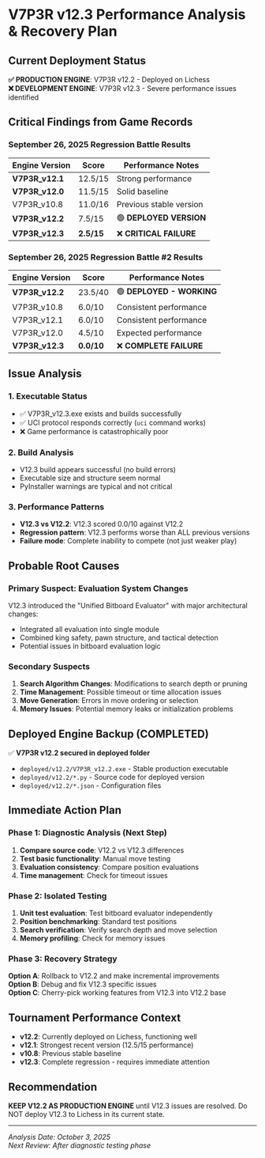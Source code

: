 # V7P3R v12.3 Performance Analysis & Recovery Plan

## Current Deployment Status
**✅ PRODUCTION ENGINE**: V7P3R v12.2 - Deployed on Lichess  
**❌ DEVELOPMENT ENGINE**: V7P3R v12.3 - Severe performance issues identified

## Critical Findings from Game Records

### September 26, 2025 Regression Battle Results
| Engine Version | Score | Performance Notes |
|---------------|-------|-------------------|
| **V7P3R_v12.1** | 12.5/15 | Strong performance |
| **V7P3R_v12.0** | 11.5/15 | Solid baseline |
| V7P3R_v10.8 | 11.0/16 | Previous stable version |
| **V7P3R_v12.2** | 7.5/15 | 🟢 **DEPLOYED VERSION** |
| **V7P3R_v12.3** | **2.5/15** | ❌ **CRITICAL FAILURE** |

### September 26, 2025 Regression Battle #2 Results
| Engine Version | Score | Performance Notes |
|---------------|-------|-------------------|
| **V7P3R_v12.2** | 23.5/40 | 🟢 **DEPLOYED - WORKING** |
| V7P3R_v10.8 | 6.0/10 | Consistent performance |
| V7P3R_v12.1 | 6.0/10 | Consistent performance |
| V7P3R_v12.0 | 4.5/10 | Expected performance |
| **V7P3R_v12.3** | **0.0/10** | ❌ **COMPLETE FAILURE** |

## Issue Analysis

### 1. Executable Status
- ✅ V7P3R_v12.3.exe exists and builds successfully
- ✅ UCI protocol responds correctly (`uci` command works)
- ❌ Game performance is catastrophically poor

### 2. Build Analysis
- V12.3 build appears successful (no build errors)
- Executable size and structure seem normal
- PyInstaller warnings are typical and not critical

### 3. Performance Patterns
- **V12.3 vs V12.2**: V12.3 scored 0.0/10 against V12.2
- **Regression pattern**: V12.3 performs worse than ALL previous versions
- **Failure mode**: Complete inability to compete (not just weaker play)

## Probable Root Causes

### Primary Suspect: Evaluation System Changes
V12.3 introduced the "Unified Bitboard Evaluator" with major architectural changes:
- Integrated all evaluation into single module
- Combined king safety, pawn structure, and tactical detection
- Potential issues in bitboard evaluation logic

### Secondary Suspects
1. **Search Algorithm Changes**: Modifications to search depth or pruning
2. **Time Management**: Possible timeout or time allocation issues
3. **Move Generation**: Errors in move ordering or selection
4. **Memory Issues**: Potential memory leaks or initialization problems

## Deployed Engine Backup (COMPLETED)
✅ **V7P3R v12.2 secured in deployed folder**
- `deployed/v12.2/V7P3R_v12.2.exe` - Stable production executable
- `deployed/v12.2/*.py` - Source code for deployed version
- `deployed/v12.2/*.json` - Configuration files

## Immediate Action Plan

### Phase 1: Diagnostic Analysis (Next Step)
1. **Compare source code**: V12.2 vs V12.3 differences
2. **Test basic functionality**: Manual move testing
3. **Evaluation consistency**: Compare position evaluations
4. **Time management**: Check for timeout issues

### Phase 2: Isolated Testing
1. **Unit test evaluation**: Test bitboard evaluator independently
2. **Position benchmarking**: Standard test positions
3. **Search verification**: Verify search depth and move selection
4. **Memory profiling**: Check for memory issues

### Phase 3: Recovery Strategy
**Option A**: Rollback to V12.2 and make incremental improvements  
**Option B**: Debug and fix V12.3 specific issues  
**Option C**: Cherry-pick working features from V12.3 into V12.2 base  

## Tournament Performance Context
- **v12.2**: Currently deployed on Lichess, functioning well
- **v12.1**: Strongest recent version (12.5/15 performance)
- **v10.8**: Previous stable baseline
- **v12.3**: Complete regression - requires immediate attention

## Recommendation
**KEEP V12.2 AS PRODUCTION ENGINE** until V12.3 issues are resolved.
Do NOT deploy V12.3 to Lichess in its current state.

---
*Analysis Date: October 3, 2025*  
*Next Review: After diagnostic testing phase*
